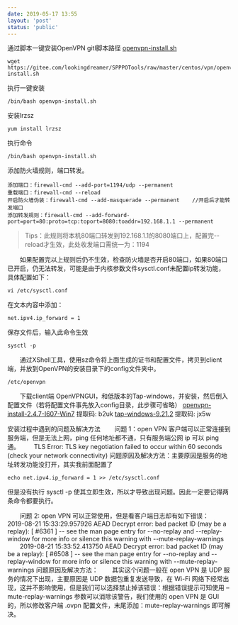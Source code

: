 ```yaml
---
date: 2019-05-17 13:55
layout: 'post'
status: 'public'
---
```




通过脚本一键安装OpenVPN
gitl脚本路径    [openvpn-install.sh](https://gitee.com/lookingdreamer/SPPPOTools/raw/master/centos/vpn/openvpn/openvpn-install.sh)
```
wget  https://gitee.com/lookingdreamer/SPPPOTools/raw/master/centos/vpn/openvpn/openvpn-install.sh
```

执行一键安装
```
/bin/bash openvpn-install.sh
```

安装lrzsz
```
yum install lrzsz
```

执行命令   
```
/bin/bash openvpn-install.sh	
```

添加防火墙规则，端口转发。
```
添加端口：firewall-cmd --add-port=1194/udp --permanent
重载端口：firewall-cmd --reload 
开启防火墙伪装：firewall-cmd --add-masquerade --permanent    //开启后才能转发端口
添加转发规则：firewall-cmd --add-forward-port=port=80:proto=tcp:toport=8080:toaddr=192.168.1.1 --permanent
```
>Tips：此规则将本机80端口转发到192.168.1.1的8080端口上，配置完--reload才生效，此处收发端口需统一为：1194

&emsp;&emsp;如果配置完以上规则后仍不生效，检查防火墙是否开启80端口，如果80端口已开启，仍无法转发，可能是由于内核参数文件sysctl.conf未配置ip转发功能，具体配置如下：

```
vi /etc/sysctl.conf
```
在文本内容中添加：

```
net.ipv4.ip_forward = 1
```

保存文件后，输入此命令生效
```
sysctl -p
```

&emsp;&emsp;通过XShell工具，使用sz命令将上面生成的证书和配置文件，拷贝到client端，并放到OpenVPN的安装目录下的config文件夹中。
```
/etc/openvpn
```
&emsp;&emsp;下载client端 OpenVPNGUI，和低版本的Tap-windows，并安装，然后倒入配置文件（若将配置文件事先放入config目录，此步骤可省略）
[openvpn-install-2.4.7-I607-Win7](https://pan.baidu.com/s/1Y_xWuaNr-Zx46Fyy3VanMQ) 提取码: b2uk
[tap-windows-9.21.2](https://pan.baidu.com/s/1PjGZ7-u4cghOzCQIXFLrqg) 提取码: jx5w

安装过程中遇到的问题及解决方法
&emsp;&emsp;问题 1：open VPN 客户端可以正常连接到服务端，但是无法上网，ping 任何地址都不通，只有服务端公网 ip 可以 ping 通。
&emsp;&emsp;TLS Error: TLS key negotiation failed to occur within 60 seconds (check your network connectivity)
问题原因及解决方法：主要原因是服务的地址转发功能没打开，其实我前面配置了 
```
echo net.ipv4.ip_forward = 1 >> /etc/sysctl.conf
```

但是没有执行 sysctl -p 使其立即生效，所以才导致出现问题。因此一定要记得两条命令都要执行。

&emsp;&emsp;问题 2: open VPN 可以正常使用，但是看客户端日志却有如下错误：
&emsp;&emsp;2019-08-21 15:33:29.957926 AEAD Decrypt error: bad packet ID (may be a replay): [ #6361 ] -- see the man page entry for --no-replay and --replay-window for more info or silence this warning with --mute-replay-warnings
&emsp;&emsp;2019-08-21 15:33:52.413750 AEAD Decrypt error: bad packet ID (may be a replay): [ #6508 ] -- see the man page entry for --no-replay and --replay-window for more info or silence this warning with --mute-replay-warnings
问题原因及解决方法：
&emsp;&emsp;其实这个问题一般在 open VPN 是 UDP 服务的情况下出现，主要原因是 UDP 数据包重复发送导致，在 Wi-Fi 网络下经常出现，这并不影响使用，但是我们可以选择禁止掉该错误：根据错误提示可知使用 –mute-replay-warnings 参数可以消除该警告，我们使用的 open VPN 是 GUI 的，所以修改客户端 .ovpn 配置文件，末尾添加：mute-replay-warnings 即可解决。